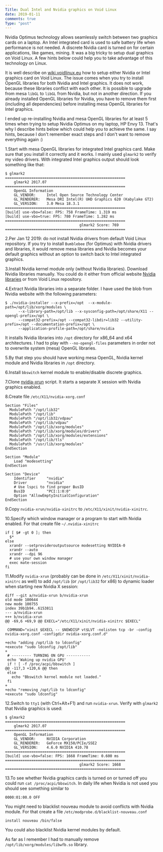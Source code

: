```yaml
---
Title: Dual Intel and Nvidia graphics on Void Linux
date: 2019-01-11
comments: true
Type: "post"
---
```


Nvidia Optimus technology allows seamlessly switch between two graphics cards on a laptop.
An Intel integrated card is used to safe battery life when performance is not needed.
A discrete Nvidia card is turned on for certain applications, like games, mining.
It was a big tricky to setup dual graphics on Void Linux. A few hints below could help you to take advantage
of this technology on Linux.

<!--more-->

It is well describe on [wiki.voidlinux.eu](https://wiki.voidlinux.eu/) how to setup either Nvidia or Intel graphics card on Void Linux.
The issue comes when you try to install OpenGL libraries for both Nvidia and Intel graphics. It does not work, because
these libraries conflict with each other. It is possible to upgrade from mesa `libGL` to `libGL` from Nvidia,
but not in another direction.  If you already installed OpenGL libraries for Nvidia, you have to remove them first (including
all dependencies) before installing mesa OpenGL libraries for Intel graphics.

I ended up re-installing Nvidia and mesa OpenGL libraries for at least 5 times when trying to setup Nvidia Optimus on my laptop,
HP Envy 13. That's why I describe hints below which could help you to achieve the same. I say hints, because
I don't remember exact steps and I don't want to remove everything again :)

1.Start with mesa OpenGL libraries for integrated Intel graphics card. Make sure that you install it correctly and it works. I mainly
used `glmark2` to verify my video drivers. With integrated Intel graphics output should look something like that:

```
$ glmark2
=======================================================
    glmark2 2017.07
=======================================================
    OpenGL Information
    GL_VENDOR:     Intel Open Source Technology Center
    GL_RENDERER:   Mesa DRI Intel(R) UHD Graphics 620 (Kabylake GT2) 
    GL_VERSION:    3.0 Mesa 18.3.1
=======================================================
[build] use-vbo=false: FPS: 758 FrameTime: 1.319 ms
[build] use-vbo=true: FPS: 780 FrameTime: 1.282 ms
=======================================================
                                  glmark2 Score: 769 
=======================================================
```

2.Per Jan 12 2019: do not install Nvidia drivers from default Void Linux repository.
If you try to install `Bumblebee` (for Optimus) with Nvidia drivers and libraries, it would remove mesa libraries and Nvidia becomes your
default graphics without an option to switch back to Intel integrated graphics.

3.Install Nvidia kernel module only (without Nvidia libraries). Download Nvidia libraries manually.
You could do it either from official website [Nvidia libraries](https://www.nvidia.com/Download/index.aspx?lang=en-us) or from Void Linux repository.

4.Extract Nvidia libraries into a separate folder.
I have used the blob from Nvidia website with the following parameters:

```
$ ./nvidia-installer --x-prefix=/opt  --x-module-path=/opt/lib/xorg/modules \
      --x-library-path=/opt/lib --x-sysconfig-path=/opt/share/X11 --opengl-prefix=/opt \
      --compat32-prefix=/opt --compat32-libdir=lib32 --utility-prefix=/opt --documentation-prefix=/opt \
      --application-profile-path=/opt/share/nvidia
```

It installs Nvidia libraries into `/opt` directory for x86_64 and x64 architectures.
I had to play with `--no-opengl-files` parameters in order not to overwrite system (mesa) OpenGL libraries.

5.By that step you should have working mesa OpenGL, Nvidia kernel module and Nvidia libraries in `/opt` directory.

6.Install `bbswitch` kernel module to enable/disable discrete graphics.

7.Clone [nvidia-xrun](https://github.com/Witko/nvidia-xrun) script. It starts a separate X session with Nvidia graphics enabled.

8.Create file `/etc/X11/nvidia-xorg.conf`

```
Section "Files"
  ModulePath "/opt/lib32"
  ModulePath "/opt/lib"
  ModulePath "/opt/lib32/vdpau"
  ModulePath "/opt/lib/vdpau"
  ModulePath "/opt/lib/xorg/modules"
  ModulePath "/opt/lib/xorg/modules/drivers"
  ModulePath "/opt/lib/xorg/modules/extensions"
  ModulePath "/opt/lib/tls"
  ModulePath "/usr/lib/xorg/modules"
EndSection

Section "Module"
    Load "modesetting"
EndSection

Section "Device"
    Identifier     "nvidia"
    Driver         "nvidia"
    # Use lspci to find proper BusID
    BusID          "PCI:1:0:0"
    Option "AllowEmptyInitialConfiguration"
EndSection
``` 

9.Copy `nvidia-xrun/nvidia-xinitrc` to `/etc/X11/xinit/nvidia-xinitrc`.

10.Specify which window manager or a program to start with Nvidia enabled. For that create file `~/.nvidia-xinitrc`

```
if [ $# -gt 0 ]; then
  $*
else
  xrandr --setprovideroutputsource modesetting NVIDIA-0
  xrandr --auto
  xrandr --dpi 96
  # use your own window manager
  exec mate-session
fi
```

11.Modify `nvidia-xrun` (probably can be done in `/etc/X11/xinit/nvidia-xinitrc` as well) to add `/opt/lib` (or `/opt/lib32` for x86)
to dynamic loader when starting new Nvidia X session:

```
diff --git a/nvidia-xrun b/nvidia-xrun
old mode 100644
new mode 100755
index 39b1b94..6153811
--- a/nvidia-xrun
+++ b/nvidia-xrun
@@ -69,6 +69,9 @@ EXECL="/etc/X11/xinit/nvidia-xinitrc $EXECL"
 
 COMMAND="xinit $EXECL -- $NEWDISP vt$LVT -nolisten tcp -br -config nvidia-xorg.conf -configdir nvidia-xorg.conf.d"
 
+echo "adding /opt/lib to ldconfig"
+execute "sudo ldconfig /opt/lib"
+
 # --------- TURNING ON GPU -----------
 echo 'Waking up nvidia GPU'
 if ! [ -f /proc/acpi/bbswitch ] 
@@ -117,3 +120,6 @@ then
 else
   echo "Bbswitch kernel module not loaded."
 fi
+
+echo "removing /opt/lib to ldconfig"
+execute "sudo ldconfig"
```

12.Switch to `tty1` (with Ctrl+Alt+F1) and run `nvidia-xrun`. Verify with `glmark2` that Nvidia graphics is used:

```
$ glmark2
=======================================================
    glmark2 2017.07
=======================================================
    OpenGL Information
    GL_VENDOR:     NVIDIA Corporation
    GL_RENDERER:   GeForce MX150/PCIe/SSE2
    GL_VERSION:    4.6.0 NVIDIA 410.78
=======================================================
[build] use-vbo=false: FPS: 1668 FrameTime: 0.600 ms
=======================================================
                                  glmark2 Score: 1668 
=======================================================
```

13.To see whether Nvidia graphics cards is turned on or turned off you could run `cat /proc/acpi/bbswitch`.
In daily life when Nvidia is not used you should see something similar to

```
0000:01:00.0 OFF
```

You might need to blacklist nouveau module to avoid conflicts with Nvidia module.
For that create a file `/etc/modprobe.d/blacklist-nouveau.conf`

```
install nouveau /bin/false
```

You could also blacklist Nvidia kernel modules by default.

As far as I remember I had to manually remove `/opt/lib/xorg/modules/libwfb.so` library.
